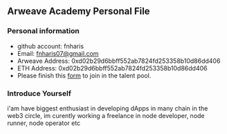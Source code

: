 ## Arweave Academy Personal File

### Personal information

- github account: fnharis
- Email: fnharis07@gmail.com
- Arweave Address: 0xd02b29d6bbff552ab7824fd253358b10d86dd406
- ETH Address: 0xd02b29d6bbff552ab7824fd253358b10d86dd406
- Please finish this [form](https://docs.google.com/forms/d/e/1FAIpQLSfWA5fIIcBgmRppm3jNz5vmf9Mai_QMVil-2pO4r7YKn_Zhtw/viewform?usp=sf_link) to join in the talent pool.

### Introduce Yourself
 i'am have biggest enthusiast in developing dApps in many chain in the web3 circle, im curently working a freelance in node developer, node runner, node operator etc
